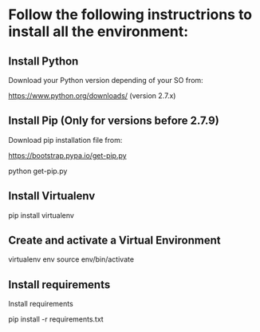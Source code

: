 # Follow the following instructrions to install all the environment:

## Install Python

Download your Python version depending of your SO from:

https://www.python.org/downloads/ (version 2.7.x)


## Install Pip (Only for versions before 2.7.9)

Download pip installation file from: 

https://bootstrap.pypa.io/get-pip.py

python get-pip.py


## Install Virtualenv

pip install virtualenv

## Create and activate a Virtual Environment

virtualenv env
source env/bin/activate

## Install requirements

Install requirements 

pip install -r requirements.txt

